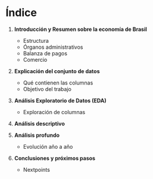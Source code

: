 # Índice

1. **Introducción y Resumen sobre la economía de Brasil**  
   - Estructura  
   - Órganos administrativos  
   - Balanza de pagos  
   - Comercio  

2. **Explicación del conjunto de datos**  
   - Qué contienen las columnas  
   - Objetivo del trabajo  

3. **Análisis Exploratorio de Datos (EDA)**  
   - Exploración de columnas  

4. **Análisis descriptivo**  

5. **Análisis profundo**  
   - Evolución año a año  

6. **Conclusiones y próximos pasos**  
   - Nextpoints  


